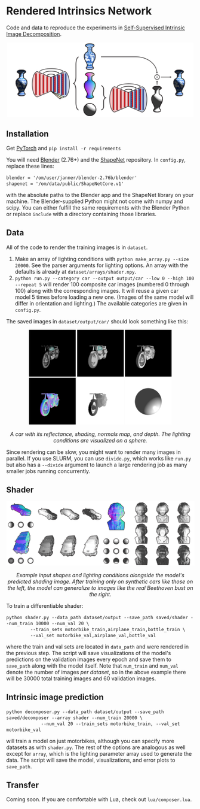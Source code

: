 # Rendered Intrinsics Network
Code and data to reproduce the experiments in [Self-Supervised Intrinsic Image Decomposition](http://people.csail.mit.edu/janner/papers/intrinsic_nips_2017.pdf).

<p align="center">
    <img src='git/intrinsic.png' width='500'/>
</p>

## Installation
Get [PyTorch](http://pytorch.org/) and `pip install -r requirements`

You will need [Blender](https://www.blender.org/) (2.76+) and the [ShapeNet](https://www.shapenet.org/) repository. In `config.py`, replace these lines:
```
blender = '/om/user/janner/blender-2.76b/blender'
shapenet = '/om/data/public/ShapeNetCore.v1'
```
with the absolute paths to the Blender app and the ShapeNet library on your machine. The Blender-supplied Python might not come with numpy and scipy. You can either fulfill the same requirements with the Blender Python or replace `include` with a directory containing those libraries. 

## Data

All of the code to render the training images is in `dataset`. 
1. Make an array of lighting conditions with `python make_array.py --size 20000`. See the parser arguments for lighting options. An array with the defaults is already at `dataset/arrays/shader.npy`.
2. `python run.py --category car --output output/car --low 0 --high 100 --repeat 5` will render 100 composite car images (numbered 0 through 100) along with the corresponding images. It will reuse a given car model 5 times before loading a new one. (Images of the same model will differ in orientation and lighting.) The available categories are given in `config.py`.

The saved images in `dataset/output/car/` should look something like this:

<p align="center">
    <img src='git/96_composite.png' width='125'/>
    <img src='git/96_albedo.png' width='125'/>
    <img src='git/96_shading.png' width='125'/>
    <img src='git/96_normals.png' width='125'/>
    <img src='git/96_depth.png' width='125'/>
    <img src='git/96_lights.png' width='125'/>
</p>
<p align="center">
    <em> A car with its reflectance, shading, normals map, and depth. The lighting conditions are visualized on a sphere.</em>
</p>

Since rendering can be slow, you might want to render many images in parallel. If you use SLURM, you can use `divide.py`, which works like `run.py` but also has a `--divide` argument to launch a large rendering job as many smaller jobs running concurrently.

## Shader

<p align="center">
    <img src='git/shader.png' width='750'/>
</p>
<p align="center">
    <em> Example input shapes and lighting conditions alongside the model's predicted shading image. After training only on synthetic cars like those on the left, the model can generalize to images like the real Beethoven bust on the right.</em>
</p>

To train a differentiable shader:
```
python shader.py --data_path dataset/output --save_path saved/shader --num_train 10000 --num_val 20 \
		 --train_sets motorbike_train,airplane_train,bottle_train \
		 --val_set motorbike_val,airplane_val,bottle_val
```
where the train and val sets are located in `data_path` and were rendered in the previous step. The script will save visualizations of the model's predictions on the validation images every epoch and save them to `save_path` along with the model itself. Note that `num_train` and `num_val` denote the number of images <i>per dataset</i>, so in the above example there will be 30000 total training images and 60 validation images.

## Intrinsic image prediction

```
python decomposer.py --data_path dataset/output --save_path saved/decomposer --array shader --num_train 20000 \
		     --num_val 20 --train_sets motorbike_train, --val_set motorbike_val
```

will train a model on just motorbikes, although you can specify more datasets as with `shader.py`. The rest of the options are analogous as well except for `array`, which is the lighting parameter array used to generate the data. The script will save the model, visualizations, and error plots to `save_path`.

## Transfer
Coming soon. If you are comfortable with Lua, check out `lua/composer.lua`. 

